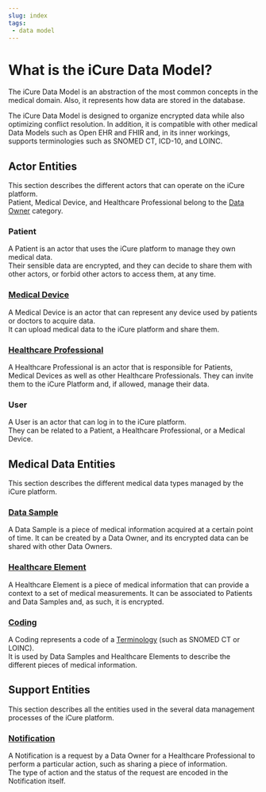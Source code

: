 ```yaml
---
slug: index
tags:
 - data model
---
```

# What is the iCure Data Model?

The iCure Data Model is an abstraction of the most common concepts in the medical domain. 
Also, it represents how data are stored in the database.  

The iCure Data Model is designed to organize encrypted data while also optimizing conflict resolution. 
In addition, it is compatible with other medical Data Models such as Open EHR and FHIR and, in its inner workings, supports 
terminologies such as SNOMED CT, ICD-10, and LOINC.

## Actor Entities
This section describes the different actors that can operate on the iCure platform.  
Patient, Medical Device, and Healthcare Professional belong to the [Data Owner](/sdks/glossary#data-owner) category.

### Patient
A Patient is an actor that uses the iCure platform to manage they own medical data.  
Their sensible data are encrypted, and they can decide to share them with other actors, or forbid other actors to access them, at any time.

### [Medical Device](/sdks/explanations/explaination-data-model/medical-device)
A Medical Device is an actor that can represent any device used by patients or doctors to acquire data.  
It can upload medical data to the iCure platform and share them.

### [Healthcare Professional](/sdks/explanations/explaination-data-model/healthcare-professional)
A Healthcare Professional is an actor that is responsible for Patients, Medical Devices as well as other Healthcare Professionals.
They can invite them to the iCure Platform and, if allowed, manage their data.

### User
A User is an actor that can log in to the iCure platform.  
They can be related to a Patient, a Healthcare Professional, or a Medical Device.

## Medical Data Entities
This section describes the different medical data types managed by the iCure platform.

### [Data Sample](/sdks/explanations/explaination-data-model/data-sample)
A Data Sample is a piece of medical information acquired at a certain point of time. 
It can be created by a Data Owner, and its encrypted data can be shared with other Data Owners.

### [Healthcare Element](/sdks/explanations/explaination-data-model/healthcare-element)
A Healthcare Element is a piece of medical information that can provide a context to a set of medical measurements.
It can be associated to Patients and Data Samples and, as such, it is encrypted.

### [Coding](/sdks/explanations/explaination-data-model/coding)
A Coding represents a code of a [Terminology](/sdks/glossary#terminologies) (such as SNOMED CT or LOINC).  
It is used by Data Samples and Healthcare Elements to describe the different pieces of medical information. 

## Support Entities
This section describes all the entities used in the several data management processes of the iCure platform.

### [Notification](/sdks/explanations/explaination-data-model/notification)
A Notification is a request by a Data Owner for a Healthcare Professional to perform a particular action, such as sharing a piece of information.  
The type of action and the status of the request are encoded in the Notification itself.